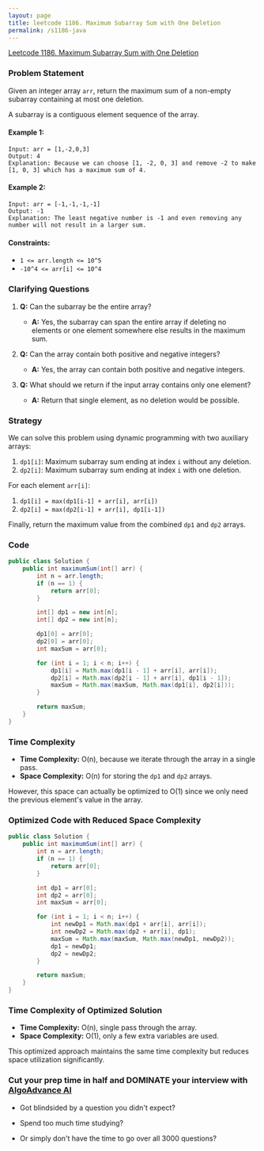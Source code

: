 ```yaml
---
layout: page
title: leetcode 1186. Maximum Subarray Sum with One Deletion
permalink: /s1186-java
---
```

[Leetcode 1186. Maximum Subarray Sum with One Deletion](https://algoadvance.github.io/algoadvance/l1186)
### Problem Statement

Given an integer array `arr`, return the maximum sum of a non-empty subarray containing at most one deletion. 

A subarray is a contiguous element sequence of the array.

#### Example 1:
```
Input: arr = [1,-2,0,3]
Output: 4
Explanation: Because we can choose [1, -2, 0, 3] and remove -2 to make [1, 0, 3] which has a maximum sum of 4.
```

#### Example 2:
```
Input: arr = [-1,-1,-1,-1]
Output: -1
Explanation: The least negative number is -1 and even removing any number will not result in a larger sum.
```

#### Constraints:
- `1 <= arr.length <= 10^5`
- `-10^4 <= arr[i] <= 10^4`

### Clarifying Questions
1. **Q:** Can the subarray be the entire array?
   - **A:** Yes, the subarray can span the entire array if deleting no elements or one element somewhere else results in the maximum sum.
   
2. **Q:** Can the array contain both positive and negative integers?
   - **A:** Yes, the array can contain both positive and negative integers.

3. **Q:** What should we return if the input array contains only one element?
   - **A:** Return that single element, as no deletion would be possible.

### Strategy
We can solve this problem using dynamic programming with two auxiliary arrays:

1. `dp1[i]`: Maximum subarray sum ending at index `i` without any deletion.
2. `dp2[i]`: Maximum subarray sum ending at index `i` with one deletion.

For each element `arr[i]`:
1. `dp1[i] = max(dp1[i-1] + arr[i], arr[i])`
2. `dp2[i] = max(dp2[i-1] + arr[i], dp1[i-1])`

Finally, return the maximum value from the combined `dp1` and `dp2` arrays.

### Code

```java
public class Solution {
    public int maximumSum(int[] arr) {
        int n = arr.length;
        if (n == 1) {
            return arr[0];
        }

        int[] dp1 = new int[n];
        int[] dp2 = new int[n];

        dp1[0] = arr[0];
        dp2[0] = arr[0];
        int maxSum = arr[0];

        for (int i = 1; i < n; i++) {
            dp1[i] = Math.max(dp1[i - 1] + arr[i], arr[i]);
            dp2[i] = Math.max(dp2[i - 1] + arr[i], dp1[i - 1]);
            maxSum = Math.max(maxSum, Math.max(dp1[i], dp2[i]));
        }

        return maxSum;
    }
}
```

### Time Complexity
- **Time Complexity:** O(n), because we iterate through the array in a single pass.
- **Space Complexity:** O(n) for storing the `dp1` and `dp2` arrays.

However, this space can actually be optimized to O(1) since we only need the previous element's value in the array.

### Optimized Code with Reduced Space Complexity

```java
public class Solution {
    public int maximumSum(int[] arr) {
        int n = arr.length;
        if (n == 1) {
            return arr[0];
        }

        int dp1 = arr[0];
        int dp2 = arr[0];
        int maxSum = arr[0];

        for (int i = 1; i < n; i++) {
            int newDp1 = Math.max(dp1 + arr[i], arr[i]);
            int newDp2 = Math.max(dp2 + arr[i], dp1);
            maxSum = Math.max(maxSum, Math.max(newDp1, newDp2));
            dp1 = newDp1;
            dp2 = newDp2;
        }

        return maxSum;
    }
}
```

### Time Complexity of Optimized Solution
- **Time Complexity:** O(n), single pass through the array.
- **Space Complexity:** O(1), only a few extra variables are used.

This optimized approach maintains the same time complexity but reduces space utilization significantly.


### Cut your prep time in half and DOMINATE your interview with [AlgoAdvance AI](https://algoAdvance.com)

- Got blindsided by a question you didn't expect?

- Spend too much time studying?

- Or simply don't have the time to go over all 3000 questions?

